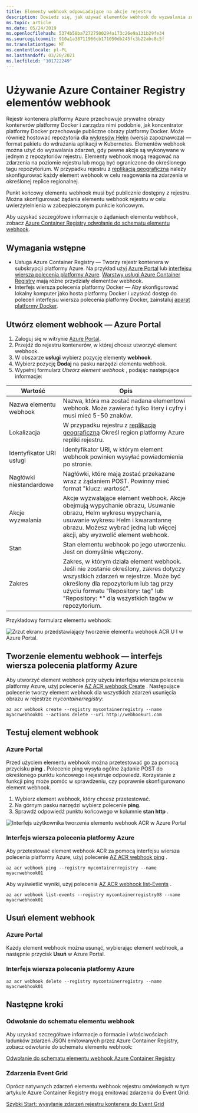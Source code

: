 ```yaml
---
title: Elementy webhook odpowiadające na akcje rejestru
description: Dowiedz się, jak używać elementów webhook do wyzwalania zdarzeń w przypadku akcji wypychania lub ściągania w repozytoriach rejestru.
ms.topic: article
ms.date: 05/24/2019
ms.openlocfilehash: 5374b58ba72727500294a173c26e9a131b29fe34
ms.sourcegitcommit: 910a1a38711966cb171050db245fc3b22abc8c5f
ms.translationtype: MT
ms.contentlocale: pl-PL
ms.lasthandoff: 03/20/2021
ms.locfileid: "101722249"
---
```

# <a name="using-azure-container-registry-webhooks"></a>Używanie Azure Container Registry elementów webhook

Rejestr kontenera platformy Azure przechowuje prywatne obrazy kontenerów platformy Docker i zarządza nimi podobnie, jak koncentrator platformy Docker przechowuje publiczne obrazy platformy Docker. Może również hostować repozytoria dla [wykresów Helm](container-registry-helm-repos.md) (wersja zapoznawcza) — format pakietu do wdrażania aplikacji w Kubernetes. Elementów webhook można użyć do wyzwalania zdarzeń, gdy pewne akcje są wykonywane w jednym z repozytoriów rejestru. Elementy webhook mogą reagować na zdarzenia na poziomie rejestru lub mogą być ograniczone do określonego tagu repozytorium. W przypadku rejestru z  [replikacją geograficzną](container-registry-geo-replication.md) należy skonfigurować każdy element webhook w celu reagowania na zdarzenia w określonej replice regionalnej.

Punkt końcowy elementu webhook musi być publicznie dostępny z rejestru. Można skonfigurować żądania elementu webhook rejestru w celu uwierzytelnienia w zabezpieczonym punkcie końcowym.

Aby uzyskać szczegółowe informacje o żądaniach elementu webhook, zobacz [Azure Container Registry odwołanie do schematu elementu webhook](container-registry-webhook-reference.md).

## <a name="prerequisites"></a>Wymagania wstępne

* Usługa Azure Container Registry — Tworzy rejestr kontenera w subskrypcji platformy Azure. Na przykład użyj [Azure Portal](container-registry-get-started-portal.md) lub [interfejsu wiersza polecenia platformy Azure](container-registry-get-started-azure-cli.md). [Warstwy usługi Azure Container Registry](container-registry-skus.md) mają różne przydziały elementów webhook.
* Interfejs wiersza polecenia platformy Docker — Aby skonfigurować lokalny komputer jako hosta platformy Docker i uzyskać dostęp do poleceń interfejsu wiersza polecenia platformy Docker, zainstaluj [aparat platformy Docker](https://docs.docker.com/engine/installation/).

## <a name="create-webhook---azure-portal"></a>Utwórz element webhook — Azure Portal

1. Zaloguj się w witrynie [Azure Portal](https://portal.azure.com).
1. Przejdź do rejestru kontenerów, w której chcesz utworzyć element webhook.
1. W obszarze **usługi** wybierz pozycję elementy **webhook**.
1. Wybierz pozycję **Dodaj** na pasku narzędzi elementu webhook.
1. Wypełnij formularz *Utwórz element webhook* , podając następujące informacje:

| Wartość | Opis |
|---|---|
| Nazwa elementu webhook | Nazwa, która ma zostać nadana elementowi webhook. Może zawierać tylko litery i cyfry i musi mieć 5-50 znaków. |
| Lokalizacja | W przypadku rejestru z [replikacją geograficzną](container-registry-geo-replication.md) Określ region platformy Azure repliki rejestru. 
| Identyfikator URI usługi | Identyfikator URI, w którym element webhook powinien wysyłać powiadomienia po stronie. |
| Nagłówki niestandardowe | Nagłówki, które mają zostać przekazane wraz z żądaniem POST. Powinny mieć format "klucz: wartość". |
| Akcje wyzwalania | Akcje wyzwalające element webhook. Akcje obejmują wypychanie obrazu, Usuwanie obrazu, Helm wykresu wypychania, usuwanie wykresu Helm i kwarantannę obrazu. Możesz wybrać jedną lub więcej akcji, aby wyzwolić element webhook. |
| Stan | Stan elementu webhook po jego utworzeniu. Jest on domyślnie włączony. |
| Zakres | Zakres, w którym działa element webhook. Jeśli nie zostanie określony, zakres dotyczy wszystkich zdarzeń w rejestrze. Może być określony dla repozytorium lub tag przy użyciu formatu "Repository: tag" lub "Repository: *" dla wszystkich tagów w repozytorium. |

Przykładowy formularz elementu webhook:

![Zrzut ekranu przedstawiający tworzenie elementu webhook ACR U I w Azure Portal.](./media/container-registry-webhook/webhook.png)

## <a name="create-webhook---azure-cli"></a>Tworzenie elementu webhook — interfejs wiersza polecenia platformy Azure

Aby utworzyć element webhook przy użyciu interfejsu wiersza polecenia platformy Azure, użyj polecenie [AZ ACR webhook Create](/cli/azure/acr/webhook#az-acr-webhook-create) . Następujące polecenie tworzy element webhook dla wszystkich zdarzeń usunięcia obrazu w rejestrze *mycontainerregistry*:

```azurecli-interactive
az acr webhook create --registry mycontainerregistry --name myacrwebhook01 --actions delete --uri http://webhookuri.com
```

## <a name="test-webhook"></a>Testuj element webhook

### <a name="azure-portal"></a>Azure Portal

Przed użyciem elementu webhook można przetestować go za pomocą przycisku **ping** . Polecenie ping wysyła ogólne żądanie POST do określonego punktu końcowego i rejestruje odpowiedź. Korzystanie z funkcji ping może pomóc w sprawdzeniu, czy poprawnie skonfigurowano element webhook.

1. Wybierz element webhook, który chcesz przetestować.
2. Na górnym pasku narzędzi wybierz polecenie **ping**.
3. Sprawdź odpowiedź punktu końcowego w kolumnie **stan http** .

![Interfejs użytkownika tworzenia elementu webhook ACR w Azure Portal](./media/container-registry-webhook/webhook-02.png)

### <a name="azure-cli"></a>Interfejs wiersza polecenia platformy Azure

Aby przetestować element webhook ACR za pomocą interfejsu wiersza polecenia platformy Azure, użyj polecenie [AZ ACR webhook ping](/cli/azure/acr/webhook#az-acr-webhook-ping) .

```azurecli-interactive
az acr webhook ping --registry mycontainerregistry --name myacrwebhook01
```

Aby wyświetlić wyniki, użyj polecenia [AZ ACR webhook list-Events](/cli/azure/acr/webhook) .

```azurecli-interactive
az acr webhook list-events --registry mycontainerregistry08 --name myacrwebhook01
```

## <a name="delete-webhook"></a>Usuń element webhook

### <a name="azure-portal"></a>Azure Portal

Każdy element webhook można usunąć, wybierając element webhook, a następnie przycisk **Usuń** w Azure Portal.

### <a name="azure-cli"></a>Interfejs wiersza polecenia platformy Azure

```azurecli-interactive
az acr webhook delete --registry mycontainerregistry --name myacrwebhook01
```

## <a name="next-steps"></a>Następne kroki

### <a name="webhook-schema-reference"></a>Odwołanie do schematu elementu webhook

Aby uzyskać szczegółowe informacje o formacie i właściwościach ładunków zdarzeń JSON emitowanych przez Azure Container Registry, zobacz odwołanie do schematu elementu webhook:

[Odwołanie do schematu elementu webhook Azure Container Registry](container-registry-webhook-reference.md)

### <a name="event-grid-events"></a>Zdarzenia Event Grid

Oprócz natywnych zdarzeń elementu webhook rejestru omówionych w tym artykule Azure Container Registry mogą emitować zdarzenia do Event Grid:

[Szybki Start: wysyłanie zdarzeń rejestru kontenera do Event Grid](container-registry-event-grid-quickstart.md)
